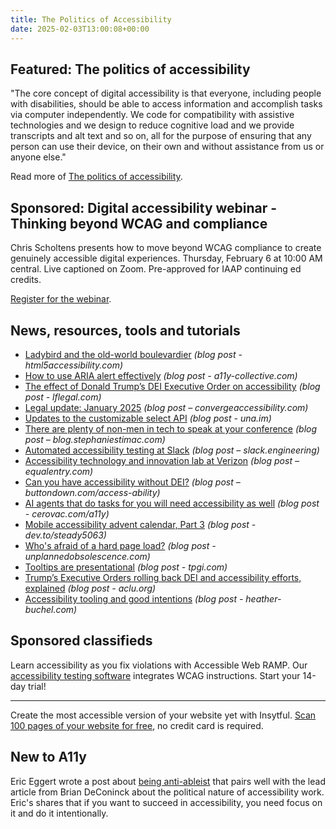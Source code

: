 ```yaml
---
title: The Politics of Accessibility
date: 2025-02-03T13:00:08+00:00
---
```


## Featured: The politics of accessibility

"The core concept of digital accessibility is that everyone, including people with disabilities, should be able to access information and accomplish tasks via computer independently. We code for compatibility with assistive technologies and we design to reduce cognitive load and we provide transcripts and alt text and so on, all for the purpose of ensuring that any person can use their device, on their own and without assistance from us or anyone else."

Read more of [The politics of accessibility](https://www.briandeconinck.com/the-politics-of-accessibility/).

## Sponsored: Digital accessibility webinar - Thinking beyond WCAG and compliance

Chris Scholtens presents how to move beyond WCAG compliance to create genuinely accessible digital experiences. Thursday, February 6 at 10:00 AM central. Live captioned on Zoom. Pre-approved for IAAP continuing ed credits.

[Register for the webinar](https://us02web.zoom.us/webinar/register/1817377805862/WN_y0ED73dxRZaP7x7v7DY4aQ).

## News, resources, tools and tutorials

- [Ladybird and the old-world boulevardier](https://html5accessibility.com/stuff/2025/01/27/ladybird-and-the-old-world-boulevardier/) *(blog post - html5accessibility.com)*
- [How to use ARIA alert effectively](https://www.a11y-collective.com/blog/aria-alert/) *(blog post - a11y-collective.com)*
- [The effect of Donald Trump’s DEI Executive Order on accessibility](https://www.lflegal.com/2025/01/week-one-exec-order-deia/) *(blog post - lflegal.com)*
- [Legal update: January 2025](https://convergeaccessibility.com/2025/01/27/legal-update-january-2025/) *(blog post – convergeaccessibility.com)*
- [Updates to the customizable select API](https://una.im/select-updates/) *(blog post - una.im)*
- [There are plenty of non-men in tech to speak at your conference](https://blog.stephaniestimac.com/posts/2025/1/conference-speaker-line-ups/) *(blog post – blog.stephaniestimac.com)*
- [Automated accessibility testing at Slack](https://slack.engineering/automated-accessibility-testing-at-slack/) *(blog post – slack.engineering)*
- [Accessibility technology and innovation lab at Verizon](https://equalentry.com/accessibility-lab-verizon/) *(blog post – equalentry.com)*
- [Can you have accessibility without DEI?](https://buttondown.com/access-ability/archive/can-you-have-accessibility-without-dei/) *(blog post – buttondown.com/access-ability)*
- [AI agents that do tasks for you will need accessibility as well](https://cerovac.com/a11y/2025/01/ai-agents-that-do-tasks-for-you-will-need-accessibility-as-well/) *(blog post - cerovac.com/a11y)*
- [Mobile accessibility advent calendar, Part 3](https://dev.to/steady5063/mobile-accessibility-advent-calendar-part-3-5g1g) *(blog post - dev.to/steady5063)*
- [Who's afraid of a hard page load?](https://unplannedobsolescence.com/blog/hard-page-load/) *(blog post - unplannedobsolescence.com)*
- [Tooltips are presentational](https://www.tpgi.com/tooltips-are-presentational/) *(blog post - tpgi.com)*
- [Trump’s Executive Orders rolling back DEI and accessibility efforts, explained](https://www.aclu.org/news/racial-justice/trumps-executive-orders-rolling-back-dei-and-accessibility-efforts-explained) *(blog post - aclu.org)*
- [Accessibility tooling and good intentions](https://heather-buchel.com/blog/2025/01/accessibility-tooling/) *(blog post - heather-buchel.com)*

## Sponsored classifieds

Learn accessibility as you fix violations with Accessible Web RAMP. Our [accessibility testing software](http://accessibleweb.com/?utm_source=a11y_weekly&utm_medium=ad&utm_campaign=a11y_top_ad) integrates WCAG instructions. Start your 14-day trial!

---

Create the most accessible version of your website yet with Insytful. [Scan 100 pages of your website for free](https://www.insytful.com/social/a11y-weekly?utm_source=A11y+weekly&utm_medium=newsletter&utm_campaign=A11y+weekly+February&utm_content=find+and+fix+your+accessibility+issues+landing), no credit card is required.

## New to A11y

Eric Eggert wrote a post about [being anti-ableist](https://yatil.net/blog/be-anti-ableist) that pairs well with the lead article from Brian DeConinck about the political nature of accessibility work. Eric's shares that if you want to succeed in accessibility, you need focus on it and do it intentionally.
